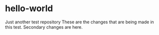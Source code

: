 # hello-world
Just another test repository
These are the changes that are being made in this test.
Secondary changes are here.
